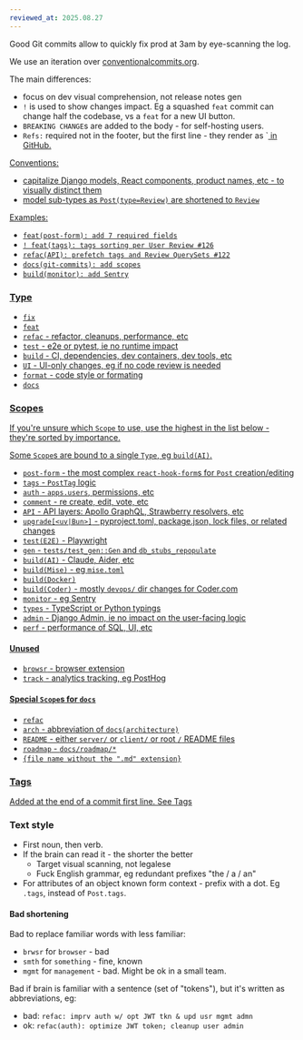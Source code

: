 ```yaml
---
reviewed_at: 2025.08.27
---
```


Good Git commits allow to quickly fix prod at 3am by eye-scanning the log.

We use an iteration over [conventionalcommits.org](https://www.conventionalcommits.org).

The main differences:
- focus on dev visual comprehension, not release notes gen
- `!` is used to show changes impact. Eg a squashed `feat` commit can change half the codebase, vs a `feat` for a new UI button.
- `BREAKING CHANGE`s are added to the body - for self-hosting users.
- `Refs:` required not in the footer, but the first line - they render as `<a href> in GitHub.

Conventions:
- capitalize Django models, React components, product names, etc - to visually distinct them
- model sub-types as `Post(type=Review)` are shortened to `Review`

Examples:
- `feat(post-form): add 7 required fields`
- `! feat(tags): tags sorting per User Review #126`
- `refac(API): prefetch tags and Review QuerySets #122`
- `docs(git-commits): add scopes`
- `build(monitor): add Sentry`

### Type

- `fix`
- `feat`
- `refac` - refactor, cleanups, performance, etc
- `test` - e2e or pytest, ie no runtime impact
- `build` - CI, dependencies, dev containers, dev tools, etc
- `UI` - UI-only changes, eg if no code review is needed
- `format` - code style or formating
- `docs`

### Scopes

If you're unsure which `Scope` to use, use the highest in the list below - they're sorted by importance.

Some `Scope`s are bound to a single `Type`, eg `build(AI)`.

- `post-form` - the most complex `react-hook-form`s for `Post` creation/editing
- `tags` - `PostTag` logic
- `auth` - `apps.users`, permissions, etc
- `comment` - re create, edit, vote, etc
- `API` - API layers: Apollo GraphQL, Strawberry resolvers, etc
- `upgrade[<uv|Bun>]` - pyproject.toml, package.json, lock files, or related changes
- `test(E2E)` - Playwright
- `gen` - `tests/test_gen::Gen` and `db_stubs_repopulate`
- `build(AI)` - Claude, Aider, etc
- `build(Mise)` - eg `mise.toml`
- `build(Docker)`
- `build(Coder)` - mostly `devops/` dir changes for Coder.com
- `monitor` - eg Sentry
- `types` - TypeScript or Python typings
- `admin` - Django Admin, ie no impact on the user-facing logic
- `perf` - performance of SQL, UI, etc

#### Unused
- `browsr` - browser extension
- `track` - analytics tracking, eg PostHog

#### Special `Scope`s for `docs`
- `refac`
- `arch` - abbreviation of `docs(architecture)`
- `README` - either `server/` or `client/` or root `/` README files
- `roadmap` - `docs/roadmap/*`
- `{file name without the ".md" extension}`

### Tags

Added at the end of a commit first line. See [Tags](/docs/code-style.md#Tags)

### Text style

- First noun, then verb.
- If the brain can read it - the shorter the better
	- Target visual scanning, not legalese
	- Fuck English grammar, eg redundant prefixes "the / a / an"
- For attributes of an object known form context - prefix with a dot. Eg `.tags`, instead of `Post.tags`.

#### Bad shortening

Bad to replace familiar words with less familiar:
- `brwsr` for `browser` - bad
- `smth` for `something` - fine, known
- `mgmt` for `management` - bad. Might be ok in a small team.

Bad if brain is familiar with a sentence (set of "tokens"), but it's written as abbreviations, eg:
- bad: `refac: imprv auth w/ opt JWT tkn & upd usr mgmt admn`
- ok: `refac(auth): optimize JWT token; cleanup user admin`
